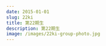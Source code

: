 ```yaml
---
date: 2015-01-01
slug: 22ki
title: 第22期生
description: 第22期生
image: /images/22ki-group-photo.jpg
---
```

